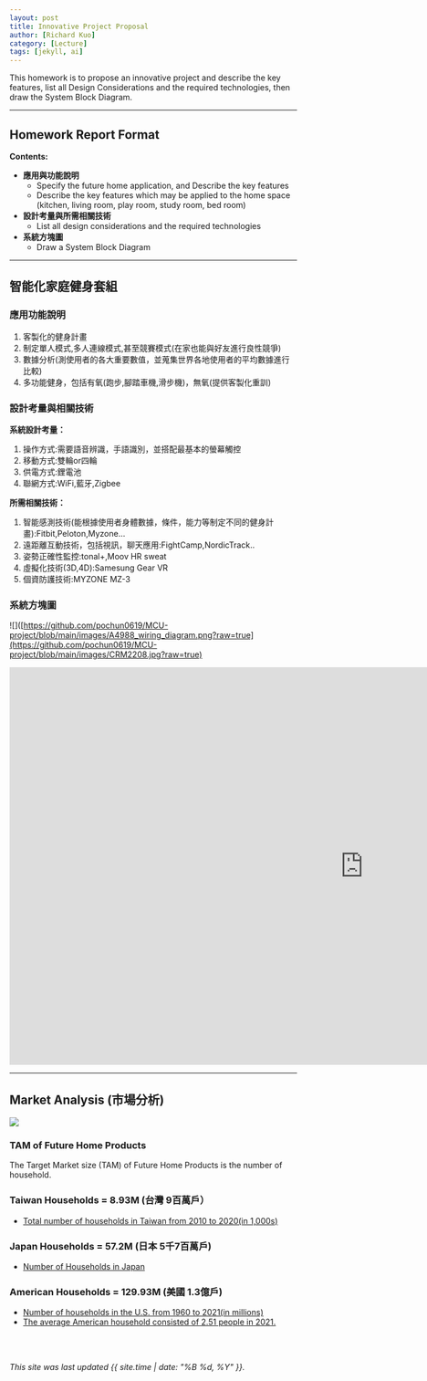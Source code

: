 ```yaml
---
layout: post
title: Innovative Project Proposal
author: [Richard Kuo]
category: [Lecture]
tags: [jekyll, ai]
---
```


This homework is to propose an innovative project and describe the key features, list all Design Considerations and the required technologies, then draw the System Block Diagram.

---
## Homework Report Format
**Contents:**<br>
* **應用與功能說明**
  - Specify the future home application, and Describe the key features
  - Describe the key features which may be applied to the home space (kitchen, living room, play room, study room, bed room)
* **設計考量與所需相關技術**
  - List all design considerations and the required technologies
* **系統方塊圖**
  - Draw a System Block Diagram

---
## 智能化家庭健身套組

### 應用功能說明
1. 客製化的健身計畫
2. 制定單人模式,多人連線模式,甚至競賽模式(在家也能與好友進行良性競爭)
3. 數據分析(測使用者的各大重要數值，並蒐集世界各地使用者的平均數據進行比較)
4. 多功能健身，包括有氧(跑步,腳踏車機,滑步機)，無氧(提供客製化重訓)





### 設計考量與相關技術
**系統設計考量：**<br>
1. 操作方式:需要語音辨識，手語識別，並搭配最基本的螢幕觸控
2. 移動方式:雙輪or四輪
3. 供電方式:鋰電池
4. 聯網方式:WiFi,藍牙,Zigbee

**所需相關技術：**
1. 智能感測技術(能根據使用者身體數據，條件，能力等制定不同的健身計畫):Fitbit,Peloton,Myzone...
2. 遠距離互動技術，包括視訊，聊天應用:FightCamp,NordicTrack..
3. 姿勢正確性監控:tonal+,Moov HR sweat
4. 虛擬化技術(3D,4D):Samesung Gear VR
5. 個資防護技術:MYZONE MZ-3




### 系統方塊圖
![]([https://github.com/pochun0619/MCU-project/blob/main/images/A4988_wiring_diagram.png?raw=true](https://github.com/pochun0619/MCU-project/blob/main/images/CRM2208.jpg?raw=true)

<iframe width="1239" height="697" src="https://www.youtube.com/embed/DMO8PNpiwUw" title="面對夢想家包夾林書豪的策略 鋼鐵人為何束手無策 龍骨湯到底有沒有料 ft @littlehu" frameborder="0" allow="accelerometer; autoplay; clipboard-write; encrypted-media; gyroscope; picture-in-picture; web-share" allowfullscreen></iframe>


---
## Market Analysis (市場分析)
![](https://blog.hubspot.com/hs-fs/hubfs/tam-sam-som.png?width=1200&name=tam-sam-som.png)

### TAM of Future Home Products
The Target Market size (TAM) of Future Home Products is the number of household.<br>

### Taiwan Households = 8.93M (台灣 9百萬戶）
* [Total number of households in Taiwan from 2010 to 2020(in 1,000s)](https://www.statista.com/statistics/330804/taiwan-national-total-number-of-households/#:~:text=By%20the%20end%20of%202020,households%20in%20the%20previous%20year.)

### Japan Households = 57.2M (日本 5千7百萬戶)
* [Number of Households in Japan](https://www.helgilibrary.com/indicators/number-of-households/japan/) 

### American Households = 129.93M (美國 1.3億戶)
* [Number of households in the U.S. from 1960 to 2021(in millions)](https://www.statista.com/statistics/183635/number-of-households-in-the-us/)<br>
* [The average American household consisted of 2.51 people in 2021.](https://www.statista.com/statistics/183648/average-size-of-households-in-the-us/)<br>

<br>
<br>

*This site was last updated {{ site.time | date: "%B %d, %Y" }}.*


